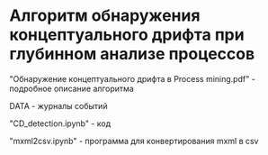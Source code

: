 # Алгоритм обнаружения концептуального дрифта при глубинном анализе процессов

"Обнаружение концептуального дрифта в Process mining.pdf" - подробное описание алгоритма

DATA - журналы событий

"CD_detection.ipynb" - код

"mxml2csv.ipynb" - программа для конвертирования mxml в csv
